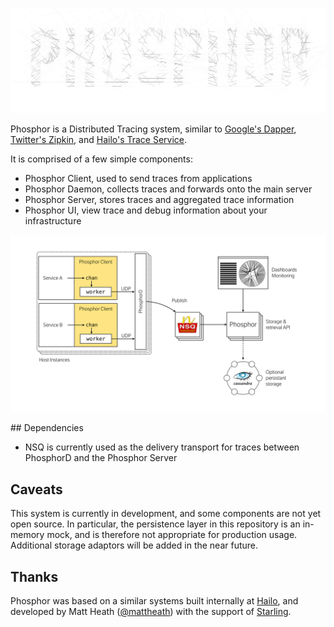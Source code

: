 ![](docs/logo.png)

Phosphor is a Distributed Tracing system, similar to [Google's Dapper](research.google.com/pubs/pub36356.html),  [Twitter's Zipkin](twitter.github.io/zipkin), and [Hailo's Trace Service](https://speakerdeck.com/mattheath/scaling-microservices-in-go-high-load-strategy-2015?slide=45).

It is comprised of a few simple components:

 - Phosphor Client, used to send traces from applications
 - Phosphor Daemon, collects traces and forwards onto the main server
 - Phosphor Server, stores traces and aggregated trace information
 - Phosphor UI, view trace and debug information about your infrastructure

![Phosphor Architecture](docs/phosphor/outline.png)

## Dependencies

 - NSQ is currently used as the delivery transport for traces between PhosphorD and the Phosphor Server

## Caveats

This system is currently in development, and some components are not yet open source. In particular, the persistence layer in this repository is an in-memory mock, and is therefore not appropriate for production usage. Additional storage adaptors will be added in the near future.

## Thanks

Phosphor was based on a similar systems built internally at [Hailo](https://hailoapp.com), and developed by Matt Heath ([@mattheath](https://github.com/mattheath)) with the support of [Starling](https://starlingbank.co.uk).
